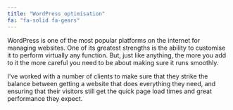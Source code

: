 ```yaml
---
title: "WordPress optimisation"
fa: "fa-solid fa-gears"
---
```


WordPress is one of the most popular platforms on the internet for managing websites. One of its greatest strengths is the ability to customise it to perform virtually any function. But, just like anything, the more you add to it the more careful you need to be about making sure it runs smoothly.

I've worked with a number of clients to make sure that they strike the balance between getting a website that does everything they need, and ensuring that their visitors still get the quick page load times and great performance they expect.
